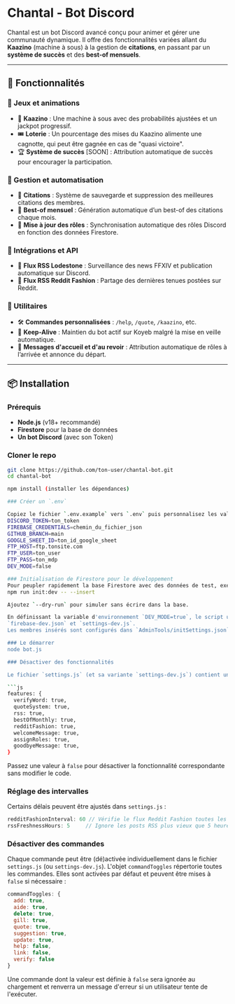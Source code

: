 # Chantal - Bot Discord

Chantal est un bot Discord avancé conçu pour animer et gérer une communauté dynamique. Il offre des fonctionnalités variées allant du **Kaazino** (machine à sous) à la gestion de **citations**, en passant par un **système de succès** et des **best-of mensuels**.

---

## 📌 Fonctionnalités

### 🔹 Jeux et animations
- 🎰 **Kaazino** : Une machine à sous avec des probabilités ajustées et un jackpot progressif.
- 🎟️ **Loterie** : Un pourcentage des mises du Kaazino alimente une cagnotte, qui peut être gagnée en cas de "quasi victoire".
- 🏆 **Système de succès** [SOON] : Attribution automatique de succès pour encourager la participation.

### 🔹 Gestion et automatisation
- 📌 **Citations** : Système de sauvegarde et suppression des meilleures citations des membres.
- 📜 **Best-of mensuel** : Génération automatique d’un best-of des citations chaque mois.
- 🔄 **Mise à jour des rôles** : Synchronisation automatique des rôles Discord en fonction des données Firestore.

### 🔹 Intégrations et API
- 📰 **Flux RSS Lodestone** : Surveillance des news FFXIV et publication automatique sur Discord.
- 👗 **Flux RSS Reddit Fashion** : Partage des dernières tenues postées sur Reddit.

### 🔹 Utilitaires
- 🛠️ **Commandes personnalisées** : `/help`, `/quote`, `/kaazino`, etc.
- 🚀 **Keep-Alive** : Maintien du bot actif sur Koyeb malgré la mise en veille automatique.
- 🔔 **Messages d'accueil et d'au revoir** : Attribution automatique de rôles à l’arrivée et annonce du départ.

---

## 📦 Installation

###  Prérequis
- **Node.js** (v18+ recommandé)
- **Firestore** pour la base de données
- **Un bot Discord** (avec son Token)

### Cloner le repo
```sh
git clone https://github.com/ton-user/chantal-bot.git
cd chantal-bot

npm install (installer les dépendances)

### Créer un `.env`

Copiez le fichier `.env.example` vers `.env` puis personnalisez les valeurs :
DISCORD_TOKEN=ton_token
FIREBASE_CREDENTIALS=chemin_du_fichier_json
GITHUB_BRANCH=main
GOOGLE_SHEET_ID=ton_id_google_sheet
FTP_HOST=ftp.tonsite.com
FTP_USER=ton_user
FTP_PASS=ton_mdp
DEV_MODE=false

### Initialisation de Firestore pour le développement
Pour peupler rapidement la base Firestore avec des données de test, exécutez :
npm run init:dev -- --insert

Ajoutez `--dry-run` pour simuler sans écrire dans la base.

En définissant la variable d'environnement `DEV_MODE=true`, le script utilisera
`firebase-dev.json` et `settings-dev.js`.
Les membres insérés sont configurés dans `AdminTools/initSettings.json`.

### Le démarrer
node bot.js

### Désactiver des fonctionnalités

Le fichier `settings.js` (et sa variante `settings-dev.js`) contient un objet `features` permettant d'activer ou non certaines parties du bot.

```js
features: {
  verifyWord: true,
  quoteSystem: true,
  rss: true,
  bestOfMonthly: true,
  redditFashion: true,
  welcomeMessage: true,
  assignRoles: true,
  goodbyeMessage: true,
}
```

Passez une valeur à `false` pour désactiver la fonctionnalité correspondante sans modifier le code.

### Réglage des intervalles

Certains délais peuvent être ajustés dans `settings.js` :

```js
redditFashionInterval: 60 // Vérifie le flux Reddit Fashion toutes les 60 minutes
rssFreshnessHours: 5     // Ignore les posts RSS plus vieux que 5 heures
```

### Désactiver des commandes

Chaque commande peut être (dé)activée individuellement dans le fichier `settings.js` (ou `settings-dev.js`).
L'objet `commandToggles` répertorie toutes les commandes. Elles sont activées par défaut et peuvent être mises à `false` si nécessaire :

```js
commandToggles: {
  add: true,
  aide: true,
  delete: true,
  gill: true,
  quote: true,
  suggestion: true,
  update: true,
  help: false,
  link: false,
  verify: false
}
```

Une commande dont la valeur est définie à `false` sera ignorée au chargement et renverra un message d'erreur si un utilisateur tente de l'exécuter.

